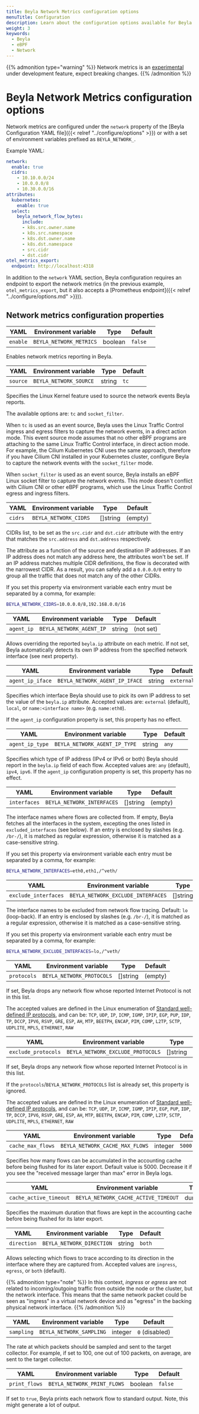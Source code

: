 ```yaml
---
title: Beyla Network Metrics configuration options
menuTitle: Configuration
description: Learn about the configuration options available for Beyla network metrics
weight: 3
keywords:
  - Beyla
  - eBPF
  - Network
---
```


{{% admonition type="warning" %}}
Network metrics is an [experimental](/docs/release-life-cycle/) under development feature, expect breaking changes.
{{% /admonition %}}

# Beyla Network Metrics configuration options

Network metrics are configured under the `network` property of the [Beyla Configuration YAML file]({{< relref "../configure/options" >}}) or with a set of environment variables prefixed as `BEYLA_NETWORK_`.

Example YAML:

```yaml
network:
  enable: true
  cidrs:
    - 10.10.0.0/24
    - 10.0.0.0/8
    - 10.30.0.0/16
attributes:
  kubernetes:
    enable: true
  select:
    beyla_network_flow_bytes:
      include:
      - k8s.src.owner.name
      - k8s.src.namespace
      - k8s.dst.owner.name
      - k8s.dst.namespace
      - src.cidr
      - dst.cidr
otel_metrics_export:
  endpoint: http://localhost:4318
```

In addition to the `network` YAML section, Beyla configuration requires an endpoint to export the
network metrics (in the previous example, `otel_metrics_export`, but it also accepts a
[Prometheus endpoint]({{< relref "../configure/options.md" >}})).

## Network metrics configuration properties

| YAML     | Environment variable    | Type    | Default |
| -------- | ----------------------- | ------- | ------- |
| `enable` | `BEYLA_NETWORK_METRICS` | boolean | `false` |

Enables network metrics reporting in Beyla.

| YAML                 | Environment variable               | Type     | Default  |
| -------------------- | ---------------------------------- | -------- | -------- |
| `source`             | `BEYLA_NETWORK_SOURCE`             | string   | `tc`     |

Specifies the Linux Kernel feature used to source the network events Beyla reports.

The available options are: `tc` and `socket_filter`.

When `tc` is used as an event source, Beyla uses the Linux Traffic Control ingress and egress
filters to capture the network events, in a direct action mode. This event source mode assumes
that no other eBPF programs are attaching to the same Linux Traffic Control interface, in
direct action mode. For example, the Cilium Kubernetes CNI uses the same approach, therefore
if you have Cilium CNI installed in your Kubernetes cluster, configure Beyla to capture the
network events with the `socket_filter` mode.

When `socket_filter` is used as an event source, Beyla installs an eBPF Linux socket filter to
capture the network events. This mode doesn't conflict with Cilium CNI or other eBPF programs, which
use the Linux Traffic Control egress and ingress filters.

| YAML    | Environment variable  | Type     | Default |
| ------- | --------------------- | -------- | ------- |
| `cidrs` | `BEYLA_NETWORK_CIDRS` | []string | (empty) |

CIDRs list, to be set as the `src.cidr` and `dst.cidr` attribute with the entry that matches the `src.address` and `dst.address` respectively.

The attribute as a function of the source and destination IP addresses.
If an IP address does not match any address here, the attributes won't be set.
If an IP address matches multiple CIDR definitions, the flow is decorated with the narrowest CIDR.
As a result, you can safely add a `0.0.0.0/0` entry to group all the traffic that does not match any of the other CIDRs.

If you set this property via environment variable each entry must be separated by a comma, for example:

```sh
BEYLA_NETWORK_CIDRS=10.0.0.0/8,192.168.0.0/16
```

| YAML       | Environment variable     | Type   | Default   |
| ---------- | ------------------------ | ------ | --------- |
| `agent_ip` | `BEYLA_NETWORK_AGENT_IP` | string | (not set) |

Allows overriding the reported `beyla.ip` attribute on each metric.
If not set, Beyla automatically detects its own IP address from the specified network interface (see next property).

| YAML             | Environment variable           | Type   | Default    |
| ---------------- | ------------------------------ | ------ | ---------- |
| `agent_ip_iface` | `BEYLA_NETWORK_AGENT_IP_IFACE` | string | `external` |

Specifies which interface Beyla should use to pick its own IP address to set the value of the `beyla.ip` attribute.
Accepted values are: `external` (default), `local`, or `name:<interface name>` (e.g. `name:eth0`).

If the `agent_ip` configuration property is set, this property has no effect.

| YAML            | Environment variable          | Type   | Default |
| --------------- | ----------------------------- | ------ | ------- |
| `agent_ip_type` | `BEYLA_NETWORK_AGENT_IP_TYPE` | string | `any`   |

Specifies which type of IP address (IPv4 or IPv6 or both) Beyla should report in the `beyla.ip` field of each flow.
Accepted values are: `any` (default), `ipv4`, `ipv6`.
If the `agent_ip` configuration property is set, this property has no effect.

| YAML         | Environment variable       | Type     | Default |
| ------------ | -------------------------- | -------- | ------- |
| `interfaces` | `BEYLA_NETWORK_INTERFACES` | []string | (empty) |

The interface names where flows are collected from.
If empty, Beyla fetches all the interfaces in the system, excepting the ones listed in `excluded_interfaces` (see below).
If an entry is enclosed by slashes (e.g. `/br-/`), it is matched as regular expression, otherwise it is matched as a case-sensitive string.

If you set this property via environment variable each entry must be separated by a comma, for example:

```sh
BEYLA_NETWORK_INTERFACES=eth0,eth1,/^veth/
```

| YAML                 | Environment variable               | Type     | Default |
| -------------------- | ---------------------------------- | -------- | ------- |
| `exclude_interfaces` | `BEYLA_NETWORK_EXCLUDE_INTERFACES` | []string | `lo`    |

The interface names to be excluded from network flow tracing.
Default: `lo` (loop-back).
If an entry is enclosed by slashes (e.g. `/br-/`), it is matched as a regular expression, otherwise it is matched as a case-sensitive string.

If you set this property via environment variable each entry must be separated by a comma, for example:

```sh
BEYLA_NETWORK_EXCLUDE_INTERFACES=lo,/^veth/
```

| YAML        | Environment variable      | Type     | Default |
|-------------|---------------------------| -------- | ------- |
| `protocols` | `BEYLA_NETWORK_PROTOCOLS` | []string | (empty) |

If set, Beyla drops any network flow whose reported Internet Protocol is not in this list.

The accepted values are defined in the Linux enumeration of
[Standard well-defined IP protocols](https://elixir.bootlin.com/linux/v6.8.7/source/include/uapi/linux/in.h#L28),
and can be:
`TCP`, `UDP`, `IP`, `ICMP`, `IGMP`, `IPIP`, `EGP`, `PUP`, `IDP`, `TP`, `DCCP`, `IPV6`, `RSVP`, `GRE`, `ESP`, `AH`,
`MTP`, `BEETPH`, `ENCAP`, `PIM`, `COMP`, `L2TP`, `SCTP`, `UDPLITE`, `MPLS`, `ETHERNET`, `RAW`

| YAML                | Environment variable              | Type     | Default |
|---------------------|-----------------------------------|----------|---------|
| `exclude_protocols` | `BEYLA_NETWORK_EXCLUDE_PROTOCOLS` | []string | (empty) |

If set, Beyla drops any network flow whose reported Internet Protocol is in this list.

If the `protocols`/`BEYLA_NETWORK_PROTOCOLS` list is already set, this property is ignored.

The accepted values are defined in the Linux enumeration of
[Standard well-defined IP protocols](https://elixir.bootlin.com/linux/v6.8.7/source/include/uapi/linux/in.h#L28),
and can be:
`TCP`, `UDP`, `IP`, `ICMP`, `IGMP`, `IPIP`, `EGP`, `PUP`, `IDP`, `TP`, `DCCP`, `IPV6`, `RSVP`, `GRE`, `ESP`, `AH`,
`MTP`, `BEETPH`, `ENCAP`, `PIM`, `COMP`, `L2TP`, `SCTP`, `UDPLITE`, `MPLS`, `ETHERNET`, `RAW`

| YAML              | Environment variable            | Type    | Default |
| ----------------- | ------------------------------- | ------- | ------- |
| `cache_max_flows` | `BEYLA_NETWORK_CACHE_MAX_FLOWS` | integer | `5000`  |

Specifies how many flows can be accumulated in the accounting cache before being flushed for its later export.
Default value is 5000.
Decrease it if you see the "received message larger than max" error in Beyla logs.

| YAML                   | Environment variable                 | Type     | Default |
| ---------------------- | ------------------------------------ | -------- | ------- |
| `cache_active_timeout` | `BEYLA_NETWORK_CACHE_ACTIVE_TIMEOUT` | duration | `5s`    |

Specifies the maximum duration that flows are kept in the accounting cache before being flushed for its later export.

| YAML        | Environment variable      | Type   | Default |
| ----------- | ------------------------- | ------ | ------- |
| `direction` | `BEYLA_NETWORK_DIRECTION` | string | `both`  |

Allows selecting which flows to trace according to its direction in the interface where they are captured from.
Accepted values are `ingress`, `egress`, or `both` (default).

{{% admonition type="note" %}}
In this context, _ingress_ or _egress_ are not related to incoming/outgoing traffic from outside the node or the cluster, but the network interface.
This means that the same network packet could be seen as "ingress" in a virtual network device and as "egress" in the backing physical network interface.
{{% /admonition %}}

| YAML       | Environment variable     | Type    | Default        |
| ---------- | ------------------------ | ------- | -------------- |
| `sampling` | `BEYLA_NETWORK_SAMPLING` | integer | `0` (disabled) |

The rate at which packets should be sampled and sent to the target collector.
For example, if set to 100, one out of 100 packets, on average, are sent to the target collector.


| YAML          | Environment variable        | Type    | Default |
| ------------- | --------------------------- | ------- | ------- |
| `print_flows` | `BEYLA_NETWORK_PRINT_FLOWS` | boolean | `false` |

If set to `true`, Beyla prints each network flow to standard output.
Note, this might generate a lot of output.
